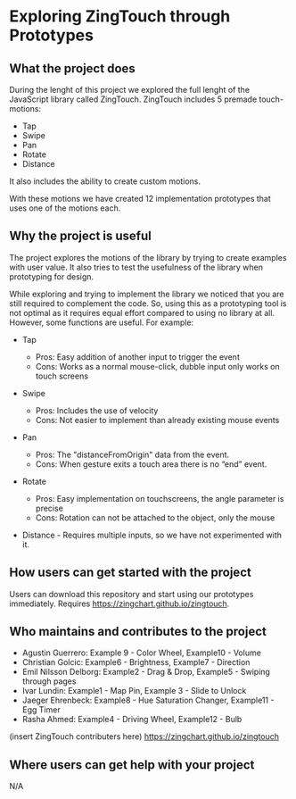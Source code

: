# Exploring ZingTouch through Prototypes

## What the project does

During the lenght of this project we explored the full lenght of the JavaScript library called ZingTouch.
ZingTouch includes 5 premade touch-motions:
* Tap
* Swipe
* Pan
* Rotate
* Distance

It also includes the ability to create custom motions.

With these motions we have created 12 implementation prototypes that uses one of the motions each.

## Why the project is useful

The project explores the motions of the library by trying to create examples with user value.
It also tries to test the usefulness of the library when prototyping for design.

While exploring and trying to implement the library we noticed that you are still required to complement the code.
So, using this as a prototyping tool is not optimal as it requires equal effort compared to using no library at all.
However, some functions are useful. For example:

* Tap
	* Pros: Easy addition of another input to trigger the event
	* Cons: Works as a normal mouse-click, dubble input only works on touch screens

* Swipe
	* Pros: Includes the use of velocity
	* Cons: Not easier to implement than already existing mouse events

* Pan
	* Pros: The "distanceFromOrigin" data from the event.
	* Cons: When gesture exits a touch area there is no “end” event.

* Rotate
	* Pros: Easy implementation on touchscreens, the angle parameter is precise 
	* Cons: Rotation can not be attached to the object, only the mouse

* Distance - Requires multiple inputs, so we have not experimented with it.


## How users can get started with the project
Users can download this repository and start using our prototypes immediately.
Requires https://zingchart.github.io/zingtouch.


## Who maintains and contributes to the project

* Agustin Guerrero: Example 9 - Color Wheel, Example10 - Volume
* Christian Golcic: Example6 - Brightness, Example7 - Direction
* Emil Nilsson Delborg: Example2 - Drag & Drop, Example5 - Swiping through pages
* Ivar Lundin: Example1 - Map Pin, Example 3 - Slide to Unlock
* Jaeger Ehrenbeck: Example8 - Hue Saturation Changer, Example11 - Egg Timer
* Rasha Ahmed: Example4 - Driving Wheel, Example12 - Bulb

(insert ZingTouch contributers here) https://zingchart.github.io/zingtouch

## Where users can get help with your project

N/A